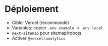 # Déploiement
- Cible: Vercel (recommandé)
- Variables: copier `.env.example` → `.env.local`
- `next-sitemap` pour sitemap/robots
- Activer `@vercel/analytics`
